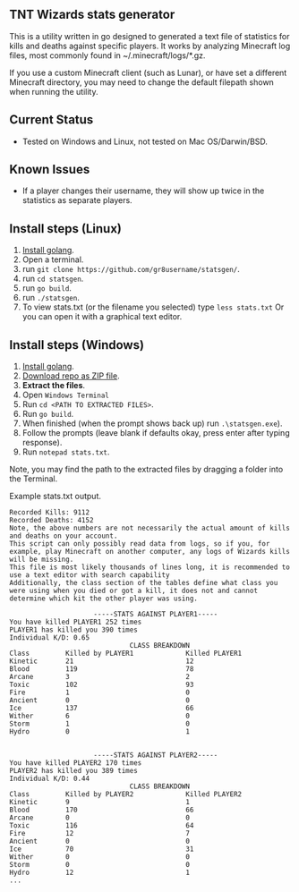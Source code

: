 ## TNT Wizards stats generator

This is a utility written in go designed to generated a text file of statistics for kills and deaths against specific
players. It works by analyzing Minecraft log files, most commonly found in ~/.minecraft/logs/\*.gz.

If you use a custom Minecraft client (such as Lunar), or have set a different Minecraft directory, you may need to change the default filepath shown when running the utility.

## Current Status
* Tested on Windows and Linux, not tested on Mac OS/Darwin/BSD.

## Known Issues
* If a player changes their username, they will show up twice in the statistics as separate players.

## Install steps (Linux)
1. [Install golang](https://go.dev/doc/install).
2. Open a terminal.
3. run `git clone https://github.com/gr8username/statsgen/`.
4. run `cd statsgen`.
5. run `go build`.
6. run `./statsgen`.
7. To view stats.txt (or the filename you selected) type ```less stats.txt``` Or you can open it with a graphical text editor.

## Install steps (Windows)
1. [Install golang](https://go.dev/doc/install).
2. [Download repo as ZIP file](https://github.com/gr8username/statsgen/archive/refs/heads/main.zip).
3. **Extract the files**.
4. Open `Windows Terminal`
5. Run `cd <PATH TO EXTRACTED FILES>`.
6. Run `go build`.
7. When finished (when the prompt shows back up) run `.\statsgen.exe`).
8. Follow the prompts (leave blank if defaults okay, press enter after typing response).
9. Run `notepad stats.txt`.

Note, you may find the path to the extracted files by dragging a folder into the Terminal.


Example stats.txt output.

```
Recorded Kills: 9112
Recorded Deaths: 4152
Note, the above numbers are not necessarily the actual amount of kills and deaths on your account.
This script can only possibly read data from logs, so if you, for example, play Minecraft on another computer, any logs of Wizards kills will be missing.
This file is most likely thousands of lines long, it is recommended to use a text editor with search capability
Additionally, the class section of the tables define what class you were using when you died or got a kill, it does not and cannot determine which kit the other player was using.

                     -----STATS AGAINST PLAYER1-----                     
You have killed PLAYER1 252 times
PLAYER1 has killed you 390 times
Individual K/D: 0.65
                              CLASS BREAKDOWN                              
Class         Killed by PLAYER1             Killed PLAYER1              
Kinetic       21                            12                            
Blood         119                           78                            
Arcane        3                             2                             
Toxic         102                           93                            
Fire          1                             0                             
Ancient       0                             0                             
Ice           137                           66                            
Wither        6                             0                             
Storm         1                             0                             
Hydro         0                             1                             


                     -----STATS AGAINST PLAYER2-----                     
You have killed PLAYER2 170 times
PLAYER2 has killed you 389 times
Individual K/D: 0.44
                              CLASS BREAKDOWN                              
Class         Killed by PLAYER2             Killed PLAYER2              
Kinetic       9                             1                             
Blood         170                           66                            
Arcane        0                             0                             
Toxic         116                           64                            
Fire          12                            7                             
Ancient       0                             0                             
Ice           70                            31                            
Wither        0                             0                             
Storm         0                             0                             
Hydro         12                            1                             
...                             
```
